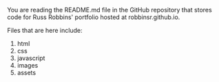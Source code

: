 You are reading the README.md file in the GitHub repository that stores code for Russ Robbins' portfolio hosted at robbinsr.github.io.

Files that are here include:

1. html
2. css
3. javascript
4. images
5. assets




